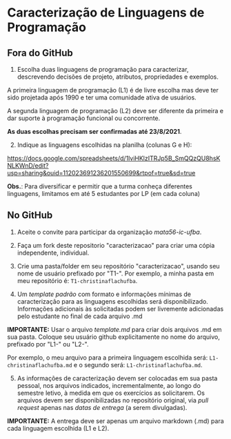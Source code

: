 # Caracterização de Linguagens de Programação

## Fora do GitHub

1. Escolha duas linguagens de programação para caracterizar,
descrevendo decisões de projeto, atributos, propriedades e exemplos. 

A primeira linguagem de programação (L1) é de livre escolha mas 
deve ter sido projetada após 1990 e ter uma comunidade ativa de usuários. 

A segunda linguagem de programação (L2) deve ser diferente da primeira e 
dar suporte à programação funcional ou concorrente. 

__As duas escolhas precisam ser confirmadas até 23/8/2021__.

2. Indique as linguagens escolhidas na planilha (colunas G e H):

https://docs.google.com/spreadsheets/d/1lviHKlzITRJp5B_SmQQzQU8hsKNLKWnD/edit?usp=sharing&ouid=112023691236201550699&rtpof=true&sd=true 

__Obs.__: Para diversificar e permitir que a turma conheça diferentes linguagens, 
limitamos em até 5 estudantes por LP (em cada coluna)

## No GitHub

1. Aceite o convite para participar da organização _mata56-ic-ufba_.

2. Faça um fork deste repositorio "caracterizacao" para criar uma cópia independente, 
individual.

3. Crie uma pasta/folder em seu repositório "caracterizacao", usando seu nome de usuário prefixado por "T1-". Por exemplo, a minha pasta em meu repositório é: 
```T1-christinaflachufba```.

4. Um _template padrão_ com formato e informações mínimas de caracterização 
para as linguagens escolhidas será disponibilizado. 
Informações adicionais às solicitadas podem ser livremente adicionadas pelo estudante 
no final de cada arquivo .md  

__IMPORTANTE:__ 
Usar o arquivo _template.md_ para criar dois arquivos .md em sua pasta.
Coloque seu usuário github explicitamente no nome do arquivo, 
prefixado por "L1-" ou "L2-". 

Por exemplo, o meu arquivo para a primeira linguagem escolhida será: 
```L1-christinaflachufba.md``` e o segundo será: ```L1-christinaflachufba.md```.

5. As informações de caracterização devem ser colocadas em sua pasta pessoal,
nos arquivos indicados, incrementalmente, ao longo do semestre letivo, 
à medida em que os exercícios as solicitarem.
Os arquivos devem ser disponibilizadas no repositório original, via _pull request_ 
apenas nas _datas de entrega_ (a serem divulgadas). 

__IMPORTANTE:__ A entrega deve ser apenas um arquivo markdown (.md) para cada linguagem escolhida (L1 e L2).
 
